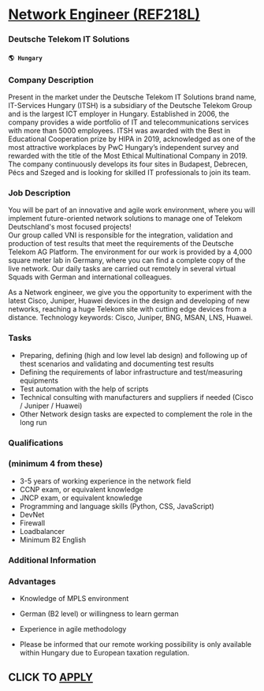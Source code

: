 # [Network Engineer (REF218L)](https://www.remotewlb.com/apply/network-engineer-ref218l)  
### Deutsche Telekom IT Solutions  
#### `🌎 Hungary`  

### Company Description

Present in the market under the Deutsche Telekom IT Solutions brand name, IT-Services Hungary (ITSH) is a subsidiary of the Deutsche Telekom Group and is the largest ICT employer in Hungary. Established in 2006, the company provides a wide portfolio of IT and telecommunications services with more than 5000 employees. ITSH was awarded with the Best in Educational Cooperation prize by HIPA in 2019, acknowledged as one of the most attractive workplaces by PwC Hungary’s independent survey and rewarded with the title of the Most Ethical Multinational Company in 2019. The company continuously develops its four sites in Budapest, Debrecen, Pécs and Szeged and is looking for skilled IT professionals to join its team.

### Job Description

You will be part of an innovative and agile work environment, where you will implement future-oriented network solutions to manage one of Telekom Deutschland's most focused projects!  
Our group called VNI is responsible for the integration, validation and production of test results that meet the requirements of the Deutsche Telekom AG Platform. The environment for our work is provided by a 4,000 square meter lab in Germany, where you can find a complete copy of the live network. Our daily tasks are carried out remotely in several virtual Squads with German and international colleagues.

As a Network engineer, we give you the opportunity to experiment with the latest Cisco, Juniper, Huawei devices in the design and developing of new networks, reaching a huge Telekom site with cutting edge devices from a distance. Technology keywords: Cisco, Juniper, BNG, MSAN, LNS, Huawei.

### Tasks

  * Preparing, defining (high and low level lab design) and following up of thest scenarios and validating and documenting test results
  * Defining the requirements of labor infrastructure and test/measuring equipments
  * Test automation with the help of scripts
  * Technical consulting with manufacturers and suppliers if needed (Cisco / Juniper / Huawei)
  * Other Network design tasks are expected to complement the role in the long run

### Qualifications

###  (minimum 4 from these)

  * 3-5 years of working experience in the network field
  * CCNP exam, or equivalent knowledge
  * JNCP exam, or equivalent knowledge
  * Programming and language skills (Python, CSS, JavaScript)
  * DevNet
  * Firewall
  * Loadbalancer
  * Minimum B2 English

### Additional Information

### Advantages

  * Knowledge of MPLS environment
  * German (B2 level) or willingness to learn german
  * Experience in agile methodology

* Please be informed that our remote working possibility is only available within Hungary due to European taxation regulation.

  
## CLICK TO [APPLY](https://www.remotewlb.com/apply/network-engineer-ref218l)


